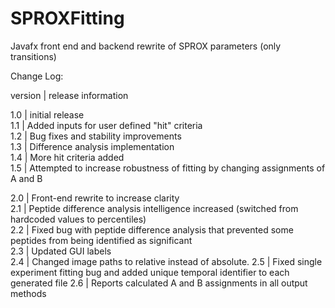 # SPROXFitting
Javafx front end and backend rewrite of SPROX parameters (only transitions)






Change Log:

version  | release information  

1.0  | initial release  
1.1  | Added inputs for user defined "hit" criteria  
1.2  | Bug fixes and stability improvements  
1.3  | Difference analysis implementation  
1.4  | More hit criteria added  
1.5  | Attempted to increase robustness of fitting by changing assignments of A and B  
  
2.0  | Front-end rewrite to increase clarity  
2.1  | Peptide difference analysis intelligence increased (switched from hardcoded values to percentiles)  
2.2  | Fixed bug with peptide difference analysis that prevented some peptides from being identified as  significant    
2.3  | Updated GUI labels  
2.4  | Changed image paths to relative instead of absolute. 
2.5  | Fixed single experiment fitting bug and added unique temporal identifier to each generated file
2.6  | Reports calculated A and B assignments in all output methods